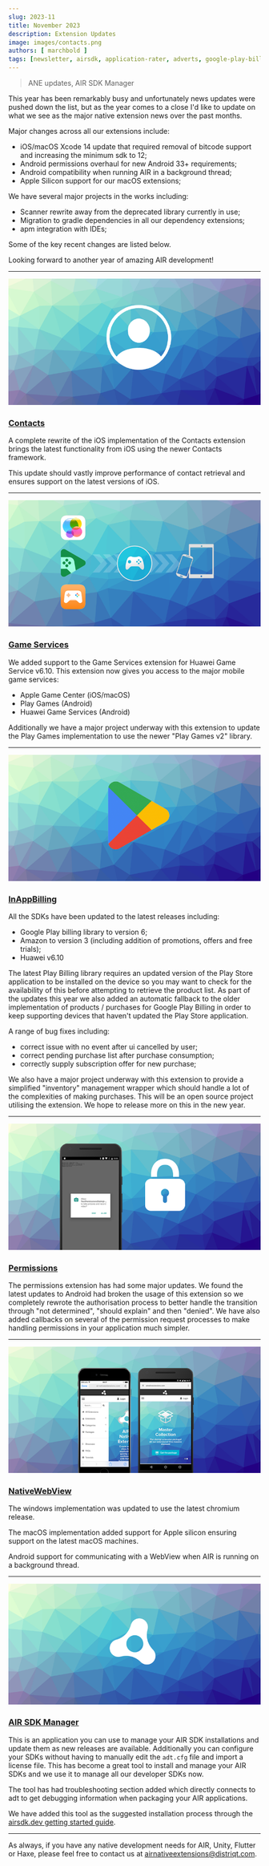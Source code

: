 ```yaml
---
slug: 2023-11
title: November 2023
description: Extension Updates
image: images/contacts.png
authors: [ marchbold ]
tags: [newsletter, airsdk, application-rater, adverts, google-play-billing]
---
```


> ANE updates, AIR SDK Manager 

This year has been remarkably busy and unfortunately news updates were pushed down the list, but as the year comes to a close I'd like to update on what we see as the major native extension news over the past months.

Major changes across all our extensions include:
- iOS/macOS Xcode 14 update that required removal of bitcode support and increasing the minimum sdk to 12;
- Android permissions overhaul for new Android 33+ requirements;
- Android compatibility when running AIR in a background thread; 
- Apple Silicon support for our macOS extensions;

We have several major projects in the works including:
- Scanner rewrite away from the deprecated library currently in use;
- Migration to gradle dependencies in all our dependency extensions;
- apm integration with IDEs;

Some of the key recent changes are listed below.

Looking forward to another year of amazing AIR development!


<!--truncate-->


---

![](images/contacts.png)

### [Contacts](https://airnativeextensions.com/extension/com.distriqt.Contacts)

A complete rewrite of the iOS implementation of the Contacts extension brings the latest functionality from iOS using the newer Contacts framework. 

This update should vastly improve performance of contact retrieval and ensures support on the latest versions of iOS.


---

![](images/gameservices.png)

### [Game Services](https://airnativeextensions.com/extension/com.distriqt.GameServices)

We added support to the Game Services extension for Huawei Game Service v6.10. This extension now gives you access to the major mobile game services:

- Apple Game Center (iOS/macOS)
- Play Games (Android)
- Huawei Game Services (Android)

Additionally we have a major project underway with this extension to update the Play Games implementation to use the newer "Play Games v2" library. 


---

![](images/playbilling.png)

### [InAppBilling](https://airnativeextensions.com/extension/com.distriqt.InAppBilling)

All the SDKs have been updated to the latest releases including:

- Google Play billing library to version 6;
- Amazon to version 3 (including addition of promotions, offers and free trials);
- Huawei v6.10

The latest Play Billing library requires an updated version of the Play Store application to be installed on the device so you may want to check for the availability of this before attempting to retrieve the product list. As part of the updates this year we also added an automatic fallback to the older implementation of products / purchases for Google Play Billing in order to keep supporting devices that haven't updated the Play Store application. 

A range of bug fixes including:

- correct issue with no event after ui cancelled by user;
- correct pending purchase list after purchase consumption;
- correctly supply subscription offer for new purchase;

We also have a major project underway with this extension to provide a simplified "inventory" management wrapper which should handle a lot of the complexities of making purchases. This will be an open source project utilising the extension. We hope to release more on this in the new year. 

---

![](images/permissions.png)

### [Permissions](https://airnativeextensions.com/extension/com.distriqt.Permissions)

The permissions extension has had some major updates. We found the latest updates to Android had broken the usage of this extension so we completely rewrote the authorisation process to better handle the transition through "not determined", "should explain" and then "denied". We have also added callbacks on several of the permission request processes to make handling permissions in your application much simpler.


---

![](images/nativewebview.png)

### [NativeWebView](https://airnativeextensions.com/extension/com.distriqt.NativeWebView)

The windows implementation was updated to use the latest chromium release.

The macOS implementation added support for Apple silicon ensuring support on the latest macOS machines. 

Android support for communicating with a WebView when AIR is running on a background thread.


---

![](images/adobeair.png)

### [AIR SDK Manager](https://airsdk.dev/docs/basics/getting-started)

This is an application you can use to manage your AIR SDK installations and update them as new releases are available. Additionally you can configure your SDKs without having to manually edit the `adt.cfg` file and import a license file. This has become a great tool to install and manage your AIR SDKs and we use it to manage all our developer SDKs now.

The tool has had troubleshooting section added which directly connects to adt to get debugging information when packaging your AIR applications.

We have added this tool as the suggested installation process through the [airsdk.dev getting started guide](https://airsdk.dev/docs/basics/getting-started).


---

As always, if you have any native development needs for AIR, Unity, Flutter or Haxe, please feel free to contact us at [airnativeextensions@distriqt.com](mailto:airnativeextensions@distriqt.com).
